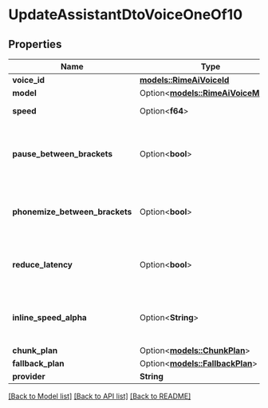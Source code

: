# UpdateAssistantDtoVoiceOneOf10

## Properties

Name | Type | Description | Notes
------------ | ------------- | ------------- | -------------
**voice_id** | [**models::RimeAiVoiceId**](RimeAIVoiceId.md) |  | 
**model** | Option<[**models::RimeAiVoiceModel**](RimeAiVoiceModel.md)> |  | [optional]
**speed** | Option<**f64**> | This is the speed multiplier that will be used. | [optional]
**pause_between_brackets** | Option<**bool**> | This is a flag that controls whether to add slight pauses using angle brackets. Example: “Hi. <200> I’d love to have a conversation with you.” adds a 200ms pause between the first and second sentences. | [optional]
**phonemize_between_brackets** | Option<**bool**> | This is a flag that controls whether text inside brackets should be phonemized (converted to phonetic pronunciation) - Example: \"{h'El.o} World\" will pronounce \"Hello\" as expected. | [optional]
**reduce_latency** | Option<**bool**> | This is a flag that controls whether to optimize for reduced latency in streaming. https://docs.rime.ai/api-reference/endpoint/websockets#param-reduce-latency | [optional]
**inline_speed_alpha** | Option<**String**> | This is a string that allows inline speed control using alpha notation. https://docs.rime.ai/api-reference/endpoint/websockets#param-inline-speed-alpha | [optional]
**chunk_plan** | Option<[**models::ChunkPlan**](ChunkPlan.md)> |  | [optional]
**fallback_plan** | Option<[**models::FallbackPlan**](FallbackPlan.md)> |  | [optional]
**provider** | **String** |  | 

[[Back to Model list]](../README.md#documentation-for-models) [[Back to API list]](../README.md#documentation-for-api-endpoints) [[Back to README]](../README.md)


